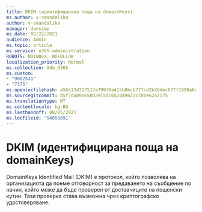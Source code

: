 ```yaml
---
title: DKIM (идентифицирана поща на domainKeys)
ms.author: v-smandalika
author: v-smandalika
manager: dansimp
ms.date: 02/22/2021
audience: Admin
ms.topic: article
ms.service: o365-administration
ROBOTS: NOINDEX, NOFOLLOW
localization_priority: Normal
ms.collection: Adm_O365
ms.custom:
- "9002531"
- "7375"
ms.openlocfilehash: a56513d727517a799f0a415b8bcb777cd2b26dec677f1990a6caf4b2090f660b
ms.sourcegitcommit: b5f7da89a650d2915dc652449623c78be6247175
ms.translationtype: MT
ms.contentlocale: bg-BG
ms.lasthandoff: 08/05/2021
ms.locfileid: "54058891"
---
```

# <a name="dkim-domainkeys-identified-mail"></a>DKIM (идентифицирана поща на domainKeys)

DomainKeys Identified Mail (DKIM) е протокол, който позволява на организацията да поеме отговорност за предаването на съобщение по начин, който може да бъде проверен от доставчиците на пощенски кутии. Тази проверка става възможна чрез криптографско удостоверяване.
